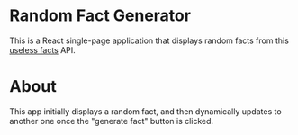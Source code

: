# Random Fact Generator
This is a React single-page application that displays random facts from this [useless facts](https://uselessfacts.jsph.pl/random?language=en) API.

# About
This app initially displays a random fact, and then dynamically updates to another one once the "generate fact" button is clicked. 

